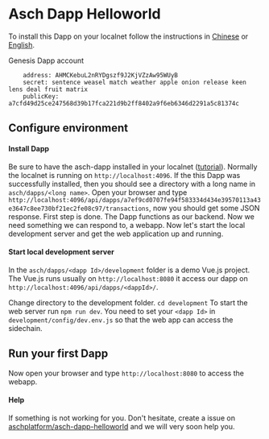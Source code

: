 # Asch Dapp Helloworld

To install this Dapp on your localnet follow the instructions in [Chinese](https://github.com/AschPlatform/asch/blob/master/docs/dapp_docs/1_hello.md) or [English](https://github.com/AschPlatform/asch/blob/master/docs/dapp_docs/1_hello_en.md).

Genesis Dapp account
```
    address: AHMCKebuL2nRYDgszf9J2KjVZzAw95WUyB
    secret: sentence weasel match weather apple onion release keen lens deal fruit matrix
    publicKey: a7cfd49d25ce247568d39b17fca221d9b2ff8402a9f6eb6346d2291a5c81374c
```


## Configure environment

#### Install Dapp
Be sure to have the asch-dapp installed in your localnet ([tutorial](https://github.com/AschPlatform/asch/blob/master/docs/dapp_docs/1_hello_en.md)). Normally the localnet is running on `http://localhost:4096`. If the this Dapp was successfully installed, then you should see a directory with a long name in `asch/dapps/<long name>`.
Open your browser and type `http://localhost:4096/api/dapps/a7ef9cd0707fe94f583334d434e39570113a43e3647c8ee730bf21ec2fe08c97/transactions`, now you should get some JSON response. First step is done. The Dapp functions as our backend. Now we need something we can respond to, a webapp. Now let's start the local development server and get the web application up and running.

#### Start local development server
In the `asch/dapps/<dapp Id>/development` folder is a demo Vue.js project. The Vue.js runs usually on `http://localhost:8080` it access our dapp on `http://localhost:4096/api/dapps/<dappId>/`.

Change directory to the development folder. `cd development`
To start the web server run `npm run dev`. You need to set your `<dapp Id>` in  `development/config/dev.env.js` so that the web app can access the sidechain.

## Run your first Dapp
Now open your browser and type `http://localhost:8080` to access the webapp.


#### Help
If something is not working for you. Don't hesitate, create a issue on [aschplatform/asch-dapp-helloworld](https://github.com/aschplatform/asch-dapp-helloworld) and we will very soon help you.
